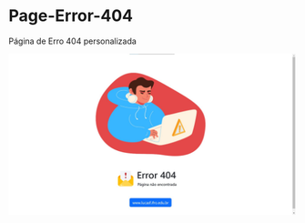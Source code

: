 # Page-Error-404
Página de Erro 404 personalizada

<p align="center">
  <img src="Images/foto-error.jpg" alt="Pag">
</p>
